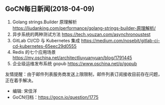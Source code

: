 ## GoCN每日新闻(2018-04-09)

1. Golang strings.Builder 原理解析 https://liudanking.com/performance/golang-strings-builder-原理解析/
2. 异步系统的两种测试方法 https://tech.youzan.com/asynchronoustest
3. GitLab CI/CD 与 Kubernetes 集成 https://medium.com/nosebit/gitlab-ci-cd-kubernetes-65eec29d0555
4. Redis 的七个应用场景 https://my.oschina.net/architectliuyuanyuan/blog/1791445
5. 企业级运维发布系统 gopub https://www.oschina.net/p/gopub

友情提醒：由于邮件列表服务商发送上限限制，邮件列表订阅接收目前存在问题，正在着手解决。

* 编辑: 宋佳洋
* GoCN归档：https://gocn.io/question/1775
